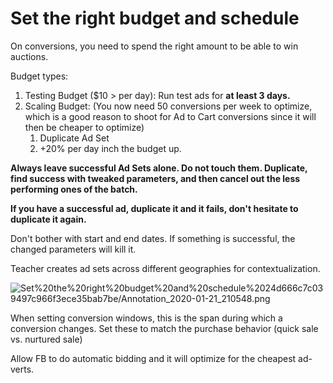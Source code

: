 # Set the right budget and schedule

On conversions, you need to spend the right amount to be able to win auctions. 

Budget types:

1. Testing Budget ($10 > per day): Run test ads for **at least 3 days.**
2. Scaling Budget: (You now need 50 conversions per week to optimize, which is a good reason to shoot for Ad to Cart conversions since it will then be cheaper to optimize)
    1. Duplicate Ad Set
    2. +20% per day inch the budget up.

**Always leave successful Ad Sets alone. Do not touch them. Duplicate, find success with tweaked parameters, and then cancel out the less performing ones of the batch.**

**If you have a successful ad, duplicate it and it fails, don't hesitate to duplicate it again.**

Don't bother with start and end dates. If something is successful, the changed parameters will kill it.

Teacher creates ad sets across different geographies for contextualization.

![Set%20the%20right%20budget%20and%20schedule%2024d666c7c039497c966f3ece35bab7be/Annotation_2020-01-21_210548.png](Annotation_2020-01-21_210548.png)

When setting conversion windows, this is the span during which a conversion changes. Set these to match the purchase behavior (quick sale vs. nurtured sale)

Allow FB to do automatic bidding and it will optimize for the cheapest ad-verts.